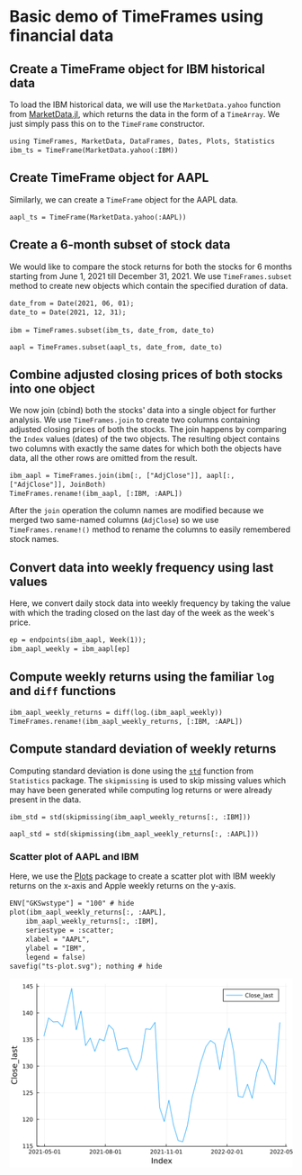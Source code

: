 # Basic demo of TimeFrames using financial data

## Create a TimeFrame object for IBM historical data

To load the IBM historical data, we will use the `MarketData.yahoo` function from [MarketData.jl](https://github.com/JuliaQuant/MarketData.jl), which returns the data in the form of a `TimeArray`. We just simply pass this on to the `TimeFrame` constructor.

```@repl e1
using TimeFrames, MarketData, DataFrames, Dates, Plots, Statistics
ibm_ts = TimeFrame(MarketData.yahoo(:IBM))
```

## Create TimeFrame object for AAPL

Similarly, we can create a `TimeFrame` object for the AAPL data.

```@repl e1
aapl_ts = TimeFrame(MarketData.yahoo(:AAPL))
```

## Create a 6-month subset of stock data

We would like to compare the stock returns for both the stocks for 6
months starting from June 1, 2021 till December 31, 2021. We use
`TimeFrames.subset` method to create new objects which contain the specified
duration of data.

```@repl e1
date_from = Date(2021, 06, 01);
date_to = Date(2021, 12, 31);

ibm = TimeFrames.subset(ibm_ts, date_from, date_to)
```

```@repl e1
aapl = TimeFrames.subset(aapl_ts, date_from, date_to)
```

## Combine adjusted closing prices of both stocks into one object

We now join (cbind) both the stocks' data into a single object for
further analysis. We use `TimeFrames.join` to create two columns containing
adjusted closing prices of both the stocks. The join happens by
comparing the `Index` values (dates) of the two objects. The resulting
object contains two columns with exactly the same dates for which both
the objects have data, all the other rows are omitted from the
result.

```@repl e1
ibm_aapl = TimeFrames.join(ibm[:, ["AdjClose"]], aapl[:, ["AdjClose"]], JoinBoth)
TimeFrames.rename!(ibm_aapl, [:IBM, :AAPL])
```

After the `join` operation the column names are modified because we
merged two same-named columns (`AdjClose`) so we use
`TimeFrames.rename!()` method to rename the columns to easily
remembered stock names.

## Convert data into weekly frequency using last values

Here, we convert daily stock data into weekly frequency by taking the
value with which the trading closed on the last day of the week as the
week's price.

```@repl e1
ep = endpoints(ibm_aapl, Week(1));
ibm_aapl_weekly = ibm_aapl[ep]
```

## Compute weekly returns using the familiar `log` and `diff` functions

```@repl e1
ibm_aapl_weekly_returns = diff(log.(ibm_aapl_weekly))
TimeFrames.rename!(ibm_aapl_weekly_returns, [:IBM, :AAPL])
```

## Compute standard deviation of weekly returns

Computing standard deviation is done using the
[`std`](https://docs.julialang.org/en/v1/stdlib/Statistics/#Statistics.std)
function from `Statistics` package. The `skipmissing` is used to skip
missing values which may have been generated while computing log
returns or were already present in the data.

```@repl e1
ibm_std = std(skipmissing(ibm_aapl_weekly_returns[:, :IBM]))
```

```@repl e1
aapl_std = std(skipmissing(ibm_aapl_weekly_returns[:, :AAPL]))
```

### Scatter plot of AAPL and IBM

Here, we use the [Plots](https://docs.juliaplots.org/latest/tutorial/)
package to create a scatter plot with IBM weekly returns on the x-axis
and Apple weekly returns on the y-axis.

```@example e1
ENV["GKSwstype"] = "100" # hide
plot(ibm_aapl_weekly_returns[:, :AAPL],
    ibm_aapl_weekly_returns[:, :IBM],
    seriestype = :scatter;
    xlabel = "AAPL",
    ylabel = "IBM",
    legend = false)
savefig("ts-plot.svg"); nothing # hide
```

![](ts-plot.svg)
